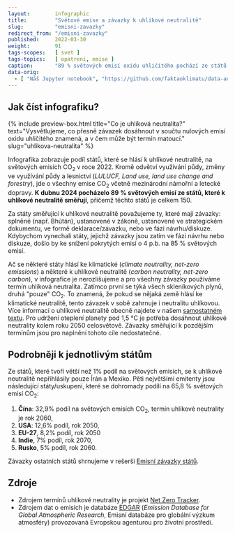 ```yaml
---
layout:        infographic
title:         "Světové emise a závazky k uhlíkové neutralitě"
slug:          "emisni-zavazky"
redirect_from: "/emisni-zavazky"
published:     2022-03-30
weight:        91
tags-scopes:   [ svet ]
tags-topics:   [ opatreni, emise ]
caption:       "89 % světových emisí oxidu uhličitého pochází ze států, které směřují k uhlíkové neutralitě. Těchto států je již 150. Státy, které svůj závazek k uhlíkové neutralitě zatím nepředstavily, se naproti tomu podílí na 8,1 % světových emisí. 2,9 % emisí pak připadá na mezinárodní námořní a leteckou dopravu."
data-orig:
  - [ "Náš Jupyter notebook", "https://github.com/faktaoklimatu/data-analysis/blob/master/notebooks/net-zero-pledges.ipynb" ]
---
```


## Jak číst infografiku?

{% include preview-box.html
    title="Co je uhlíková neutralita?"
    text="Vysvětlujeme, co přesně závazek dosáhnout v součtu nulových emisí oxidu uhličitého znamená, a v čem může být termín matoucí."
    slug="uhlikova-neutralita"
%}

Infografika zobrazuje podíl států, které se hlásí k uhlíkové neutralitě, na světových emisích CO<sub>2</sub> v roce 2022. Kromě odvětví využívání půdy, změny ve využívání půdy a lesnictví (*LULUCF, Land use, land use change and forestry*), jde o všechny emise CO<sub>2</sub> včetně mezinárodní námořní a letecké dopravy. **K dubnu 2024 pocházelo 89 % světových emisí ze států, které k uhlíkové neutralitě směřují**, přičemž těchto států je celkem 150.

Za státy směřující k uhlíkové neutralitě považujeme ty, které mají závazky: splněné (např. Bhútán), ustanovené v zákoně, ustanovené ve strategickém dokumentu, ve formě deklarace/závazku, nebo ve fázi návrhu/diskuze. Kdybychom vynechali státy, jejichž závazky jsou zatím ve fázi návrhu nebo diskuze, došlo by ke snížení pokrytých emisí o 4 p.b. na 85 % světových emisí.

Ač se některé státy hlásí ke klimatické (*climate neutrality, net-zero emissions*) a některé k uhlíkové neutralitě (*carbon neutrality, net-zero carbon*), v infografice je nerozlišujeme a pro všechny závazky používáme termín uhlíková neutralita. Zatímco první se týká všech skleníkových plynů, druhá "pouze" CO<sub>2</sub>. To znamená, že pokud se nějaká země hlásí ke klimatické neutralitě, tento závazek v sobě zahrnuje i neutralitu uhlíkovou. Více informací o uhlíkové neutralitě obecně najdete v našem [samostatném textu](/explainery/uhlikova-neutralita). Pro udržení oteplení planety pod 1,5 °C je potřeba dosáhnout uhlíkové neutrality kolem roku 2050 celosvětově. Závazky směřující k pozdějším termínům jsou pro naplnění tohoto cíle nedostatečné.

## Podrobněji k jednotlivým státům

Ze států, které tvoří větší než 1% podíl na světových emisích, se k uhlíkové neutralitě nepřihlásily pouze Írán a Mexiko.
Pěti největšími emitenty jsou následující státy/uskupení, které se dohromady podílí na 65,8 % světových emisí CO<sub>2</sub>:

1. **Čína**: 32,9% podíl na světových emisích CO<sub>2</sub>, termín uhlíkové neutrality je rok 2060,
2. **USA**: 12,6% podíl, rok 2050,
3. **EU-27**, 8,2% podíl, rok 2050
4. **Indie**, 7% podíl, rok 2070,
5. **Rusko**, 5% podíl, rok 2060.

Závazky ostatních států shrnujeme v rešerši [Emisní závazky států](/studie/2021-reserse-zavazky-statu).

## Zdroje

* Zdrojem termínů uhlíkové neutrality je projekt [Net Zero Tracker](https://zerotracker.net).
* Zdrojem dat o emisích je databáze [EDGAR](https://edgar.jrc.ec.europa.eu/) (*Emission Database for Global Atmospheric Research*, Emisní databáze pro globální výzkum atmosféry) provozovaná Evropskou agenturou pro životní prostředí.
